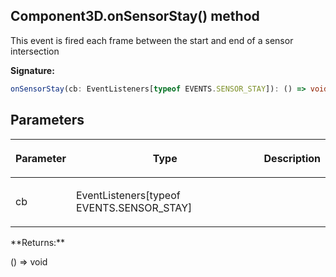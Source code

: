
## Component3D.onSensorStay() method

This event is fired each frame between the start and end of a sensor intersection

**Signature:**

```typescript
onSensorStay(cb: EventListeners[typeof EVENTS.SENSOR_STAY]): () => void;
```

## Parameters

<table><thead><tr><th>

Parameter


</th><th>

Type


</th><th>

Description


</th></tr></thead>
<tbody><tr><td>

cb


</td><td>

EventListeners\[typeof EVENTS.SENSOR\_STAY\]


</td><td>


</td></tr>
</tbody></table>
**Returns:**

() =&gt; void

